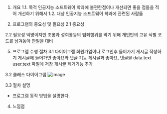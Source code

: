 1. 개요
1.1. 목적
   인공지능 소프트웨어 학과에 불편한점이나 개선되면 좋을 점들을 적어 개선하기 위해서
1.2. 대상
   인공지능 소프트웨어 학과에 관련된 사람들
  
3. 프로그램의 중요성 및 필요성
2.1 중요성
   
2.2 필요성
  익명이지만 조롱과 성희롱등의 범죄행위를 막기 위해 개인만의 고유 식별 코드를 남겨놓아 만일을 대비

5. 프로그램 수행 절차
3.1 다이어그램
  회원가입이나 로그인후 들어가기
  게시글 작성하기
  게시글에 들어가면 좋아요와 댓글 기능
  게시글과 좋아요, 댓글을 data.text user.text 파일에 저장
  게시글 제거기능 추가

3.2 클래스 다이어그램
![image](https://github.com/user-attachments/assets/78d8f9d0-1430-4b79-a7fc-a3b6ec5cdff5)


3.3 절차 설명
- 프로그램 동작 방법을 설명한다.

4. 느낌점
